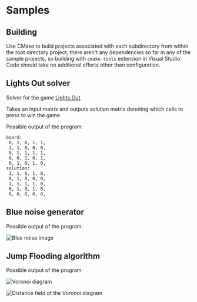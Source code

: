 # Samples

## Building

Use CMake to build projects associated with each subdirectory from within the root directory project, there aren't any dependencies so far in any of the sample projects, so building with `cmake-tools` extension in Visual Studio Code should take no additional efforts other than configuration.

## Lights Out solver

Solver for the game [Lights Out](https://en.wikipedia.org/wiki/Lights_Out_(game)).

Takes an input matrix and outputs solution matrix denoting which cells to press to win the game.

Possible output of the program:
```
board:
 0, 1, 0, 1, 1,
 1, 1, 0, 0, 0,
 0, 1, 1, 1, 1,
 0, 0, 1, 0, 1,
 0, 1, 0, 1, 0,
solution:
 1, 1, 0, 1, 0,
 0, 1, 0, 0, 0,
 1, 1, 1, 1, 0,
 0, 1, 0, 1, 0,
 0, 0, 0, 0, 0,
 ```

## Blue noise generator

Possible output of the program:

![Blue noise image](/readme_images/bluenoise.png)

## Jump Flooding algorithm

Possible output of the program:

![Voronoi diagram](/readme_images/voronoi.png)

![Distance field of the Voronoi diagram](/readme_images/distancefield.png)